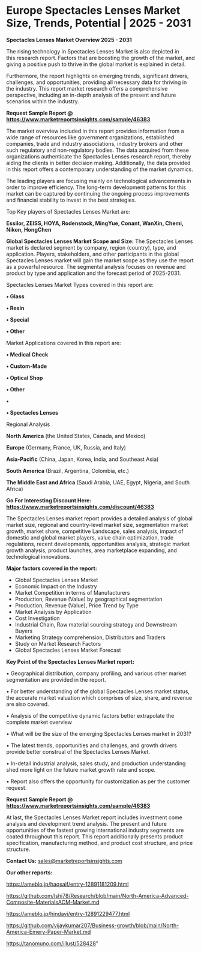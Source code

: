 # Europe Spectacles Lenses Market Size, Trends, Potential | 2025 - 2031

<Strong> Spectacles Lenses Market Overview 2025 - 2031</strong>

The rising technology in Spectacles Lenses Market is also depicted in this research report. Factors that are boosting the growth of the market, and giving a positive push to thrive in the global market is explained in detail.

Furthermore, the report highlights on emerging trends, significant drivers, challenges, and opportunities, providing all necessary data for thriving in the industry. This report market research offers a comprehensive perspective, including an in-depth analysis of the present and future scenarios within the industry.

<strong>Request Sample Report @ <a href=https://www.marketreportsinsights.com/sample/46383>https://www.marketreportsinsights.com/sample/46383</a></strong>

The market overview included in this report provides information from a wide range of resources like government organizations, established companies, trade and industry associations, industry brokers and other such regulatory and non-regulatory bodies. The data acquired from these organizations authenticate the Spectacles Lenses research report, thereby aiding the clients in better decision making. Additionally, the data provided in this report offers a contemporary understanding of the market dynamics.

The leading players are focusing mainly on technological advancements in order to improve efficiency. The long-term development patterns for this market can be captured by continuing the ongoing process improvements and financial stability to invest in the best strategies.

Top Key players of Spectacles Lenses Market are:

<strong>Essilor, ZEISS, HOYA, Rodenstock, MingYue, Conant, WanXin, Chemi, Nikon, HongChen</strong>

<strong><b>Global Spectacles Lenses Market Scope and Size:</b></strong>
The Spectacles Lenses market is declared segment by company, region (country), type, and application. Players, stakeholders, and other participants in the global Spectacles Lenses market will gain the market scope as they use the report as a powerful resource. The segmental analysis focuses on revenue and product by type and application and the forecast period of 2025-2031.

Spectacles Lenses Market Types covered in this report are:

<strong>•  Glass

•  Resin

•  Special

•  Other</strong>

Market Applications covered in this report are:

<strong>•  Medical Check

•  Custom-Made

•  Optical Shop

•  Other

•  

•  Spectacles Lenses</strong> 

Regional Analysis

<strong>North America</strong> (the United States, Canada, and Mexico)

<strong>Europe</strong> (Germany, France, UK, Russia, and Italy)

<strong>Asia-Pacific</strong> (China, Japan, Korea, India, and Southeast Asia)

<strong>South America</strong> (Brazil, Argentina, Colombia, etc.)

<strong>The Middle East and Africa</strong> (Saudi Arabia, UAE, Egypt, Nigeria, and South Africa)

<strong>Go For Interesting Discount Here: <a href=https://www.marketreportsinsights.com/discount/46383>https://www.marketreportsinsights.com/discount/46383</a></strong>

The Spectacles Lenses market report provides a detailed analysis of global market size, regional and country-level market size, segmentation market growth, market share, competitive Landscape, sales analysis, impact of domestic and global market players, value chain optimization, trade regulations, recent developments, opportunities analysis, strategic market growth analysis, product launches, area marketplace expanding, and technological innovations.

<strong><b>Major factors covered in the report:</b></strong>
<ul>
  <li>Global Spectacles Lenses Market </li>
  <li>Economic Impact on the Industry</li>
  <li>Market Competition in terms of Manufacturers</li>
  <li>Production, Revenue (Value) by geographical segmentation</li>
  <li>Production, Revenue (Value), Price Trend by Type</li>
  <li>Market Analysis by Application</li>
  <li>Cost Investigation</li>
  <li>Industrial Chain, Raw material sourcing strategy and Downstream Buyers</li>
  <li>Marketing Strategy comprehension, Distributors and Traders</li>
  <li>Study on Market Research Factors</li>
  <li>Global Spectacles Lenses Market Forecast</li>
</ul>

<strong><b>Key Point of the Spectacles Lenses Market report:</b></strong>

• Geographical distribution, company profiling, and various other market segmentation are provided in the report.

• For better understanding of the global Spectacles Lenses market status, the accurate market valuation which comprises of size, share, and revenue are also covered.

• Analysis of the competitive dynamic factors better extrapolate the complete market overview

• What will be the size of the emerging Spectacles Lenses market in 2031?

• The latest trends, opportunities and challenges, and growth drivers provide better construal of the Spectacles Lenses Market.

• In-detail industrial analysis, sales study, and production understanding shed more light on the future market growth rate and scope.

• Report also offers the opportunity for customization as per the customer request.

<strong>Request Sample Report @ <a href=https://www.marketreportsinsights.com/sample/46383>https://www.marketreportsinsights.com/sample/46383</a></strong>

At last, the Spectacles Lenses Market report includes investment come analysis and development trend analysis. The present and future opportunities of the fastest growing international industry segments are coated throughout this report. This report additionally presents product specification, manufacturing method, and product cost structure, and price structure.

<strong>Contact Us:</strong>
sales@marketreportsinsights.com

<strong>Our other reports:</strong>

<a href=https://ameblo.jp/haqsaif/entry-12891181209.html>https://ameblo.jp/haqsaif/entry-12891181209.html</a>

<a href=https://github.com/Ishi78/Research/blob/main/North-America-Advanced-Composite-MaterialsACM-Market.md>https://github.com/Ishi78/Research/blob/main/North-America-Advanced-Composite-MaterialsACM-Market.md</a>

<a href=https://ameblo.jp/hindavi/entry-12891229477.html>https://ameblo.jp/hindavi/entry-12891229477.html</a>

<a href=https://github.com/vijaykumar207/Business-growth/blob/main/North-America-Emery-Paper-Market.md>https://github.com/vijaykumar207/Business-growth/blob/main/North-America-Emery-Paper-Market.md</a>

<a href=https://tanomuno.com/illust/528428>https://tanomuno.com/illust/528428</a>"
